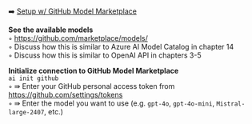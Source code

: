 ➡️ [Setup w/ GitHub Model Marketplace](chapter-11-setup-w-github-model-marketplace.md)  

**See the available models**  
◦ https://github.com/marketplace/models/  
◦ Discuss how this is similar to Azure AI Model Catalog in chapter 14  
◦ Discuss how this is similar to OpenAI API in chapters 3-5  

**Initialize connection to GitHub Model Marketplace**  
`ai init github`  
◦ ⇛ Enter your GitHub personal access token from https://github.com/settings/tokens  
◦ ⇛ Enter the model you want to use (e.g. `gpt-4o`, `gpt-4o-mini`, `Mistral-large-2407`, etc.)  
